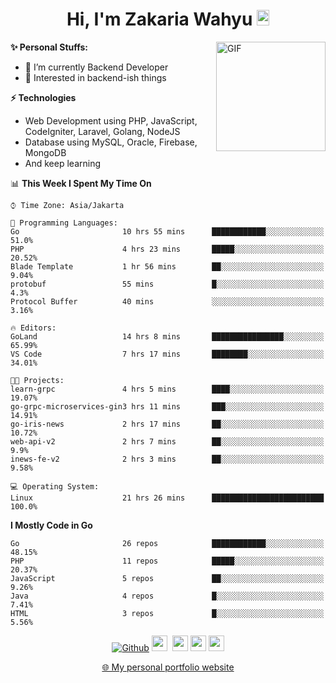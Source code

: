 <h1 align="center">Hi, I'm Zakaria Wahyu <img src="https://github.com/TheDudeThatCode/TheDudeThatCode/blob/master/Assets/Hi.gif" width="20px" height="25px"></h1>

<img align="right" alt="GIF" height="175px" src="https://www.nayakapratama.co.id/wp-content/uploads/2019/07/Website-Maintenance.gif" />

**✨ Personal Stuffs:**
- 🔭 I’m currently Backend Developer
- 🌱 Interested in backend-ish things

**⚡ Technologies**
- Web Development using PHP, JavaScript, CodeIgniter, Laravel, Golang, NodeJS
- Database using MySQL, Oracle, Firebase, MongoDB
- And keep learning

<!--START_SECTION:waka-->
📊 **This Week I Spent My Time On** 

```text
⌚︎ Time Zone: Asia/Jakarta

💬 Programming Languages: 
Go                       10 hrs 55 mins      ████████████░░░░░░░░░░░░░   51.0% 
PHP                      4 hrs 23 mins       █████░░░░░░░░░░░░░░░░░░░░   20.52% 
Blade Template           1 hr 56 mins        ██░░░░░░░░░░░░░░░░░░░░░░░   9.04% 
protobuf                 55 mins             █░░░░░░░░░░░░░░░░░░░░░░░░   4.3% 
Protocol Buffer          40 mins             ░░░░░░░░░░░░░░░░░░░░░░░░░   3.16%

🔥 Editors: 
GoLand                   14 hrs 8 mins       ████████████████░░░░░░░░░   65.99% 
VS Code                  7 hrs 17 mins       ████████░░░░░░░░░░░░░░░░░   34.01%

🐱‍💻 Projects: 
learn-grpc               4 hrs 5 mins        ████░░░░░░░░░░░░░░░░░░░░░   19.07% 
go-grpc-microservices-gin3 hrs 11 mins       ███░░░░░░░░░░░░░░░░░░░░░░   14.91% 
go-iris-news             2 hrs 17 mins       ██░░░░░░░░░░░░░░░░░░░░░░░   10.72% 
web-api-v2               2 hrs 7 mins        ██░░░░░░░░░░░░░░░░░░░░░░░   9.9% 
inews-fe-v2              2 hrs 3 mins        ██░░░░░░░░░░░░░░░░░░░░░░░   9.58%

💻 Operating System: 
Linux                    21 hrs 26 mins      █████████████████████████   100.0%

```

**I Mostly Code in Go** 

```text
Go                       26 repos            ████████████░░░░░░░░░░░░░   48.15% 
PHP                      11 repos            █████░░░░░░░░░░░░░░░░░░░░   20.37% 
JavaScript               5 repos             ██░░░░░░░░░░░░░░░░░░░░░░░   9.26% 
Java                     4 repos             █░░░░░░░░░░░░░░░░░░░░░░░░   7.41% 
HTML                     3 repos             █░░░░░░░░░░░░░░░░░░░░░░░░   5.56%

```



<!--END_SECTION:waka-->

<p align="center">
<a href="https://github.com/zakariawahyu" target="_blank"><img alt="Github" src="https://img.shields.io/badge/GitHub-%2312100E.svg?&style=for-the-badge&logo=Github&logoColor=white" /></a>
<a href="https://www.twitter.com/_zakariawahyu"><img src="https://img.shields.io/badge/twitter-%231DA1F2.svg?&style=for-the-badge&logo=twitter&logoColor=white" height=25></a> 
<a href="https://www.linkedin.com/in/zakariawahyu"><img src="https://img.shields.io/badge/linkedin-%230077B5.svg?&style=for-the-badge&logo=linkedin&logoColor=white" height=25></a> 
<a href="https://www.instagram.com/_zakariawahyu"><img src="https://img.shields.io/badge/instagram-%23E4405F.svg?&style=for-the-badge&logo=instagram&logoColor=white" height=25></a>
<a href="https://medium.com/@zakariawahyu"><img src="https://img.shields.io/badge/Medium-12100E?style=for-the-badge&logo=medium&logoColor=white" height=25></a>
</p>
<p align="center"><a href="https://www.zakariawahyu.com" target="_blank">🌐 My personal portfolio website</a></p>
